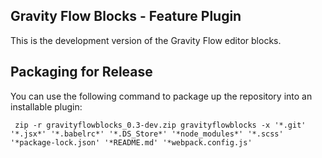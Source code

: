 ## Gravity Flow Blocks - Feature Plugin

This is the development version of the Gravity Flow editor blocks.

## Packaging for Release

You can use the following command to package up the repository into an installable plugin:

```
 zip -r gravityflowblocks_0.3-dev.zip gravityflowblocks -x '*.git' '*.jsx*' '*.babelrc*' '*.DS_Store*' '*node_modules*' '*.scss' '*package-lock.json' '*README.md' '*webpack.config.js'
```